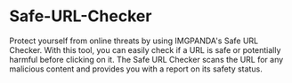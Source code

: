 # Safe-URL-Checker
Protect yourself from online threats by using IMGPANDA's Safe URL Checker. With this tool, you can easily check if a URL is safe or potentially harmful before clicking on it. The Safe URL Checker scans the URL for any malicious content and provides you with a report on its safety status.
